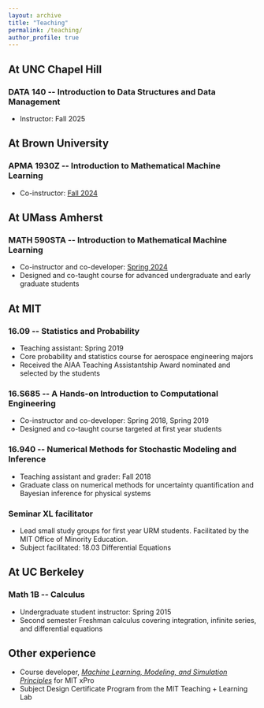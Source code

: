 ```yaml
---
layout: archive
title: "Teaching"
permalink: /teaching/
author_profile: true
---
```


<!-- {% include base_path %}
 -->
## At UNC Chapel Hill
### DATA 140 -- Introduction to Data Structures and Data Management
* Instructor: Fall 2025

## At Brown University 
### APMA 1930Z -- Introduction to Mathematical Machine Learning
* Co-instructor: [Fall 2024](https://benjzhang.github.io/apma1930z/)

## At UMass Amherst
### MATH 590STA -- Introduction to Mathematical Machine Learning
* Co-instructor and co-developer: [Spring 2024](https://benjzhang.github.io/ma590sta/)
* Designed and co-taught course for advanced undergraduate and early graduate students

## At MIT
### 16.09 -- Statistics and Probability
* Teaching assistant: Spring 2019
* Core probability and statistics course for aerospace engineering majors
* Received the AIAA Teaching Assistantship Award nominated and selected by the students

### 16.S685 -- A Hands-on Introduction to Computational Engineering
* Co-instructor and co-developer: Spring 2018, Spring 2019
* Designed and co-taught course targeted at first year students

### 16.940 -- Numerical Methods for Stochastic Modeling and Inference
* Teaching assistant and grader: Fall 2018 
* Graduate class on numerical methods for uncertainty quantification and Bayesian inference for physical systems

### Seminar XL facilitator
* Lead small study groups for first year URM students. Facilitated by the MIT Office of Minority Education.
* Subject facilitated: 18.03 Differential Equations

## At UC Berkeley
### Math 1B -- Calculus 
* Undergraduate student instructor: Spring 2015
* Second semester Freshman calculus covering integration, infinite series, and differential equations


## Other experience
* Course developer, [*Machine Learning, Modeling, and Simulation Principles*](https://xpro.mit.edu/courses/course-v1:xPRO+MLx1/) for MIT xPro
* Subject Design Certificate Program from the MIT Teaching + Learning Lab





<!-- {% for post in site.teaching reversed %}
  {% include archive-single.html %} -->
<!-- {% endfor %}
 -->
